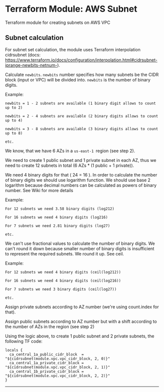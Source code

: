 
# Terraform Module: AWS Subnet

Terraform module for creating subnets on AWS VPC


## Subnet calculation

For subnet set calculation, the module uses Terraform interpolation cidrsubnet (docs: https://www.terraform.io/docs/configuration/interpolation.html#cidrsubnet-iprange-newbits-netnum-).

Calculate `newbits`. `newbits` number specifies how many subnets be the CIDR block (input or VPC) will be divided into. `newbits` is the number of binary digits.

Example:

```
newbits = 1 - 2 subnets are available (1 binary digit allows to count up to 2)

newbits = 2 - 4 subnets are available (2 binary digits allows to count up to 4)

newbits = 3 - 8 subnets are available (3 binary digits allows to count up to 8)

etc.
```

We know, that we have 6 AZs in a `us-east-1 `region (see step 2).

We need to create 1 public subnet and 1 private subnet in each AZ, thus we need to create 12 subnets in total (6 AZs * (1 public + 1 private)).

We need 4 binary digits for that ( 24 = 16 ). In order to calculate the number of binary digits we should use logarithm function. We should use base 2 logarithm because decimal numbers can be calculated as powers of binary number. See Wiki for more details

Example:

```
For 12 subnets we need 3.58 binary digits (log212)

For 16 subnets we need 4 binary digits (log216)

For 7 subnets we need 2.81 binary digits (log27)

etc.
```

We can't use fractional values to calculate the number of binary digits. We can't round it down because smaller number of binary digits is insufficient to represent the required subnets. We round it up. See ceil.

Example:
```
For 12 subnets we need 4 binary digits (ceil(log212))

For 16 subnets we need 4 binary digits (ceil(log216))

For 7 subnets we need 3 binary digits (ceil(log27))

etc.
```

Assign private subnets according to AZ number (we're using count.index for that).

Assign public subnets according to AZ number but with a shift according to the number of AZs in the region (see step 2)

Using the logic above, to create 1 public subnet and 2 private subnets, the following TF code:

```
locals {
  ca_central_1a_public_cidr_block  = "${cidrsubnet(module.vpc.vpc_cidr_block, 2, 0)}"
  ca_central_1a_private_cidr_block = "${cidrsubnet(module.vpc.vpc_cidr_block, 2, 1)}"
  ca_central_1b_private_cidr_block = "${cidrsubnet(module.vpc.vpc_cidr_block, 2, 2)}"
}
```

---
